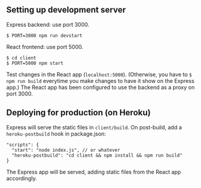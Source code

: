 ## Setting up development server

Express backend: use port 3000.
```
$ PORT=3000 npm run devstart
```

React frontend: use port 5000.
```
$ cd client
$ PORT=5000 npm start
```

Test changes in the React app (`localhost:5000`). (Otherwise, you have to `$ npm run build` everytime you make changes to have it show on the Express app.)
The React app has been configured to use the backend as a proxy on port 3000.

## Deploying for production (on Heroku)

Express will serve the static files in `client/build`.
On post-build, add a `heroku-postbuild` hook in package.json:
```
"scripts": {
  "start": "node index.js", // or whatever
  "heroku-postbuild": "cd client && npm install && npm run build"
}
```

The Express app will be served, adding static files from the React app accordingly.
